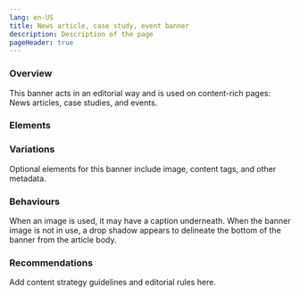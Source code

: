 ```yaml
---
lang: en-US
title: News article, case study, event banner
description: Description of the page
pageHeader: true
---
```


### Overview
This banner acts in an editorial way and is used on content-rich pages: News articles, case studies, and events.

### Elements
<PreviewImage :image="$withBase('/images/news-case-event-banner-sample.png')" :contents="[{ x: -2, y: 0, title: 'Title', text: 'Title' }, { x: -2, y: 17, title: 'Summary', text: 'Summary' }, { x: -2, y: 33, title: 'Date (optional)', text: 'Date (optional)' }, { title: 'Time (optional)', text: 'Time (optional)' }, { title: 'Event format (optional)', text: 'Event format (optional)' }, { x: 8, y: 33, title: 'Read time (optional)', text: 'Read time (optional)' }, { title: 'Entity (optional)', text: 'Entity (optional)' }, { x: -2, y: 28, title: 'Link (optional)', text: 'Link (optional)' }, { x: -2, y: 39, title: 'Content tags (optional)', text: 'Content tags (optional)' }, { x: -2, y: 50, title: 'Full-width image (optional)', text: 'Full-width image (optional)' }]">
<template #code>
<CodeGroup>
<CodeGroupItem title="HTML">

```html
  <div class="news-article">
    <div class="container">
      <div class="news-title">
        <h1 class="text-primary">Dark Energy Survey Evolves or a longer title with three</h1>
        <p class="body-medium">Lorem ipsum dolor sit amet, consectetur adipiscing elit. Congue neque tellus, pellentesque et scelerisque. Adipiscing elit. Congue neque tellus. Lorem ipsum dolor sit amet, consectetur adipiscing elit.</p>
      </div>
      <a href="#" class="link-icon mb-3">
        Link
        <svg width="26" height="19" viewBox="0 0 26 19" fill="none" xmlns="http://www.w3.org/2000/svg"><path d="M1.53125 8.16634C0.858152 8.16634 0.3125 8.78195 0.3125 9.54134C0.3125 10.2375 0.771 10.8127 1.36587 10.9038L1.53125 10.9163H24.2812C24.9543 10.9163 25.5 10.3007 25.5 9.54134C25.5 8.84523 25.0415 8.26994 24.4466 8.17889L24.2812 8.16634H1.53125Z" fill="#A44D8E"/><path d="M25.143 8.56907C24.7104 8.08091 24.0333 8.03654 23.5562 8.43594L23.4195 8.56907L16.9195 15.9024C16.4435 16.4394 16.4435 17.31 16.9195 17.8469C17.3521 18.3351 18.0292 18.3795 18.5063 17.9801L18.643 17.8469L25.143 10.5136C25.619 9.97664 25.619 9.10604 25.143 8.56907Z" fill="#A44D8E"/><path d="M18.643 1.23574C18.1671 0.698765 17.3954 0.698765 16.9195 1.23574C16.4868 1.72389 16.4474 2.48777 16.8015 3.02606L16.9195 3.18028L23.4195 10.5136C23.8954 11.0506 24.6671 11.0506 25.143 10.5136C25.5757 10.0255 25.6151 9.26157 25.261 8.72329L25.143 8.56907L18.643 1.23574Z" fill="#A44D8E"/></svg>
      </a>
      <div class="body-small mb-3 text-gray-500">24 November 2021 • 2 min read</div>
      <div class="categories mb-3">
        <a href="#" class="d-inline-block p-2 text-gray-500 rounded-pill">Advanced manufacturing</a>
        <a href="#" class="d-inline-block p-2 text-gray-500 rounded-pill">Space</a>
      </div>
      <figure class="figure">
        <img class="mb-2" :src="$withBase('/images/banner-sample.png')" alt="">
        <figcaption class="figure-caption text-end">Caption Image from Getty images.</figcaption>
      </figure>
    </div>
  </div>
```

  </CodeGroupItem>
</CodeGroup>
</template>
</PreviewImage>

### Variations
Optional elements for this banner include image, content tags, and other metadata.

### Behaviours
When an image is used, it may have a caption underneath. When the banner image is not in use, a drop shadow appears to delineate the bottom of the banner from the article body.

### Recommendations
Add content strategy guidelines and editorial rules here.
